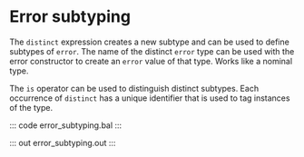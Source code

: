 # Error subtyping

The `distinct` expression creates a new subtype and can be used to define subtypes of `error`. The name of the distinct `error` type can be used with the error constructor to create an `error` value of that type. Works like a nominal type. 

The `is` operator can be used to distinguish distinct subtypes. Each occurrence of `distinct` has a unique identifier that is used to tag instances of the type.

::: code error_subtyping.bal :::

::: out error_subtyping.out :::
